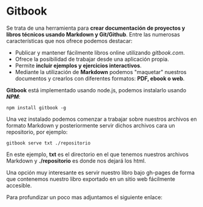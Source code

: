 # Gitbook

Se trata de una herramienta para __crear documentación de proyectos y libros técnicos usando Markdown y Git/Github__. 
Entre las numerosas características que nos ofrece podemos destacar:
* Publicar y mantener fácilmente libros online utilizando _gitbook.com_.
* Ofrece la posibilidad de trabajar desde una aplicación propia.
* Permite __incluir ejemplos y ejercicios interactivos__.
* Mediante la utilización de __Markdown__ podemos "maquetar" nuestros documentos y crearlos con diferentes formatos: __PDF, ebook o web__.

__Gitbook__ está implementado usando node.js, podemos instalarlo usando ___NPM___:
~~~
npm install gitbook -g
~~~
Una vez instalado podemos comenzar a trabajar sobre nuestros archivos en formato Markdown y posteriormente servir dichos archivos cara un repositorio, por ejemplo:
~~~
gitbook serve txt ./repositorio
~~~
En este ejemplo, __txt__ es el directorio en el que tenemos nuestros archivos Markdown y __./repositorio__ es donde nos dejará los html.

Una opción muy interesante es servir nuestro libro bajo gh-pages de forma que contenemos nuestro libro exportado en un sitio web fácilmente accesible.

Para profundizar un poco mas adjuntamos el siguiente enlace:
